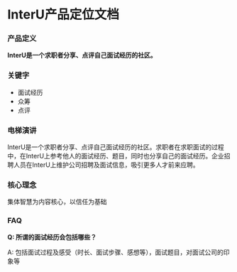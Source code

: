 # InterU产品定位文档


### 产品定义

**InterU是一个求职者分享、点评自己面试经历的社区。**

### 关键字

- 面试经历
- 众筹
- 点评

### 电梯演讲

InterU是一个求职者分享、点评自己面试经历的社区。求职者在求职面试的过程中，在InterU上参考他人的面试经历、题目，同时也分享自己的面试经历。企业招聘人员在InterU上维护公司招聘及面试信息，吸引更多人才前来应聘。

### 核心理念

集体智慧为内容核心，以信任为基础

### FAQ

**Q: 所谓的面试经历会包括哪些？**

A: 包括面试过程及感受（时长、面试步骤、感想等），面试题目，对面试公司的印象等
